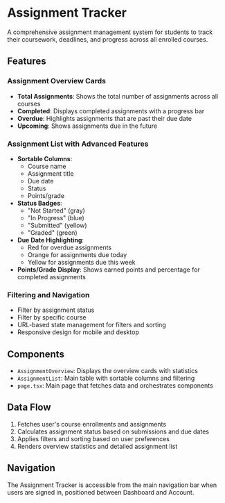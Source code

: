 # Assignment Tracker

A comprehensive assignment management system for students to track their coursework, deadlines, and progress across all enrolled courses.

## Features

### Assignment Overview Cards

- **Total Assignments**: Shows the total number of assignments across all courses
- **Completed**: Displays completed assignments with a progress bar
- **Overdue**: Highlights assignments that are past their due date
- **Upcoming**: Shows assignments due in the future

### Assignment List with Advanced Features

- **Sortable Columns**:
  - Course name
  - Assignment title
  - Due date
  - Status
  - Points/grade
- **Status Badges**:
  - "Not Started" (gray)
  - "In Progress" (blue)
  - "Submitted" (yellow)
  - "Graded" (green)
- **Due Date Highlighting**:
  - Red for overdue assignments
  - Orange for assignments due today
  - Yellow for assignments due this week
- **Points/Grade Display**: Shows earned points and percentage for completed assignments

### Filtering and Navigation

- Filter by assignment status
- Filter by specific course
- URL-based state management for filters and sorting
- Responsive design for mobile and desktop

## Components

- `AssignmentOverview`: Displays the overview cards with statistics
- `AssignmentList`: Main table with sortable columns and filtering
- `page.tsx`: Main page that fetches data and orchestrates components

## Data Flow

1. Fetches user's course enrollments and assignments
2. Calculates assignment status based on submissions and due dates
3. Applies filters and sorting based on user preferences
4. Renders overview statistics and detailed assignment list

## Navigation

The Assignment Tracker is accessible from the main navigation bar when users are signed in, positioned between Dashboard and Account.
